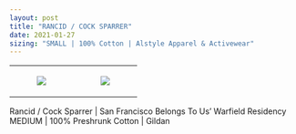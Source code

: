 ```yaml
---
layout: post
title: "RANCID / COCK SPARRER"
date: 2021-01-27
sizing: "SMALL | 100% Cotton | Alstyle Apparel & Activewear"
---
```




<table style="width:100%;"><tr><td style="vertical-align:top;">
      <figure class="tmblr-full" data-orig-height="2048" data-orig-width="1365" data-orig-src="https://concertshirts.netlify.app/shirts/0242/0242-01.jpg"><img src="https://64.media.tumblr.com/f083063104ee9ba40600ab185119a79b/458057ddecc2e3be-cf/s540x810/c83fdf13983fbb2e1a1aded7d3e622a444b59351.jpg" data-orig-height="2048" data-orig-width="1365" data-orig-src="https://concertshirts.netlify.app/shirts/0242/0242-01.jpg"/></figure></td>
    <td style="vertical-align:top;">
      <figure class="tmblr-full" data-orig-height="2048" data-orig-width="1365" data-orig-src="https://concertshirts.netlify.app/shirts/0242/0242-02.jpg"><img src="https://64.media.tumblr.com/bcc9041b7f5d3f72ceac0c275b40b227/458057ddecc2e3be-3a/s540x810/bbc7f688febe70312638333877bfe7fe82f8edb1.jpg" data-orig-height="2048" data-orig-width="1365" data-orig-src="https://concertshirts.netlify.app/shirts/0242/0242-02.jpg"/></figure></td>
  </tr></table><p>
  Rancid / Cock Sparrer | San Francisco Belongs To Us&rsquo; Warfield Residency<br/>MEDIUM | 100% Preshrunk Cotton | Gildan
</p>
